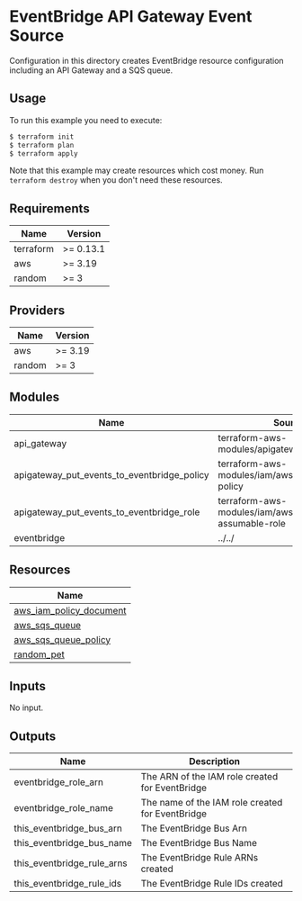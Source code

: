 # EventBridge API Gateway Event Source

Configuration in this directory creates EventBridge resource configuration including an API Gateway and a SQS queue.

## Usage

To run this example you need to execute:

```bash
$ terraform init
$ terraform plan
$ terraform apply
```

Note that this example may create resources which cost money. Run `terraform destroy` when you don't need these resources.

<!-- BEGINNING OF PRE-COMMIT-TERRAFORM DOCS HOOK -->
## Requirements

| Name | Version |
|------|---------|
| terraform | >= 0.13.1 |
| aws | >= 3.19 |
| random | >= 3 |

## Providers

| Name | Version |
|------|---------|
| aws | >= 3.19 |
| random | >= 3 |

## Modules

| Name | Source | Version |
|------|--------|---------|
| api_gateway | terraform-aws-modules/apigateway-v2/aws | ~> 0 |
| apigateway_put_events_to_eventbridge_policy | terraform-aws-modules/iam/aws//modules/iam-policy | ~> 3 |
| apigateway_put_events_to_eventbridge_role | terraform-aws-modules/iam/aws//modules/iam-assumable-role | ~> 3 |
| eventbridge | ../../ |  |

## Resources

| Name |
|------|
| [aws_iam_policy_document](https://registry.terraform.io/providers/hashicorp/aws/latest/docs/data-sources/iam_policy_document) |
| [aws_sqs_queue](https://registry.terraform.io/providers/hashicorp/aws/latest/docs/resources/sqs_queue) |
| [aws_sqs_queue_policy](https://registry.terraform.io/providers/hashicorp/aws/latest/docs/resources/sqs_queue_policy) |
| [random_pet](https://registry.terraform.io/providers/hashicorp/random/latest/docs/resources/pet) |

## Inputs

No input.

## Outputs

| Name | Description |
|------|-------------|
| eventbridge\_role\_arn | The ARN of the IAM role created for EventBridge |
| eventbridge\_role\_name | The name of the IAM role created for EventBridge |
| this\_eventbridge\_bus\_arn | The EventBridge Bus Arn |
| this\_eventbridge\_bus\_name | The EventBridge Bus Name |
| this\_eventbridge\_rule\_arns | The EventBridge Rule ARNs created |
| this\_eventbridge\_rule\_ids | The EventBridge Rule IDs created |
<!-- END OF PRE-COMMIT-TERRAFORM DOCS HOOK -->
